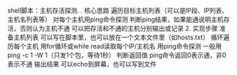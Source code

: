 shell脚本：主机存活探测.
. 核心思路
遍历目标主机列表（可以是IP段、IP列表、主机名列表等）
对每个主机用ping命令探测
判断ping结果，如果能通说明主机存活，否则认为主机不通
可以把存活和不通的主机分别输出或记录
2. 实现步骤
准备主机列表
可以写在脚本里，也可以放在一个文本文件里（如hosts.txt）
循环遍历每个主机
用for循环或while read读取每个IP/主机名
用ping命令探测
一般用ping -c 1 -W 1（只发1个包，等待1秒）
判断返回值
ping命令返回0表示通，非0表示不通
输出结果
可以echo到屏幕，也可以写到文件